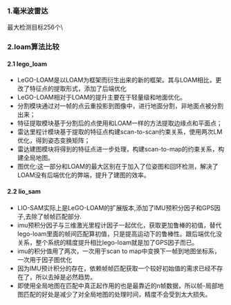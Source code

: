 ### 1.毫米波雷达 
最大检测目标256个\

### 2.loam算法比较
#### 2.1 lego_loam 
  * LeGO-LOAM是以LOAM为框架而衍生出来的新的框架。其与LOAM相比，更改了特征点的提取形式，添加了后端优化  
  * LeGO-LOAM相对于LOAM的提升主要在于轻量级和地面优化。  
  * 分割模块通过对一帧的点云重投影到图像中，进行地面分割，非地面点被分割出来；  
  * 特征提取模块基于分割后的点使用和LOAM一样的方法提取边缘点和平面点；  
  * 雷达里程计模块基于提取的特征点构建scan-to-scan约束关系，使用两次LM优化，得到姿态变换矩阵；  
  * 雷达建图模块将得到的特征点进一步处理，构建scan-to-map的约束关系，构建全局地图。  
  * 图优化:这一部分和LOAM的最大区别在于加入了位姿图和回环检测，解决了LOAM没有后端优化的弊端，提升了建图的效率。

#### 2.2 lio_sam
  * LIO-SAM实际上是LeGO-LOAM的扩展版本,添加了IMU预积分因子和GPS因子,去除了帧帧匹配部分.  
  * imu预积分因子与三维激光里程计因子一起优化，获取更加鲁棒的初值，替代lego-loam里面的帧间匹配算初值，只是提高运动下的鲁棒性。跟后端优化没关系，整个系统的精度提升相比lego-loam就是加了GPS因子而已。  
  * imu的积分值用了两次，一次用于scan to map中变换下一帧到地图坐标系，一次用于因子图优化
  * 因为IMU预计积分的存在，依赖帧帧匹配获取一个较好初始值的需求已经不存在了，所以去掉是必然趋势。
  * 即使用全局地图在匹配中真正起作用的也是最靠近的n帧数据，所以帧-局部地图匹配的好处是减少了对全局地图的处理时间，精度不会受到太大损失。

  
